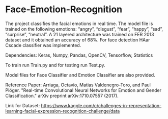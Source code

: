 # Face-Emotion-Recognition

The project classifies the facial emotions in real time. The model file is trained on the following emotions:  “angry”, “disgust”, “fear”,
“happy”, “sad”, “surprise”, “neutral”. A 21 layered architecture was trained on FER 2013 dataset and it obtained an accuracy of 68%. For face detection HAar Cscade classifier was implemented.

Dependencies:
Keras, Numpy, Pandas, OpenCV, Tensorflow, Statistics 

To train run Train.py and for testing run Test.py. 

Model files for Face Classifier and Emotion Classifier are also provided.

Reference Paper:
Arriaga, Octavio, Matias Valdenegro-Toro, and Paul Plöger. "Real-time Convolutional Neural Networks for Emotion and Gender Classification." arXiv preprint arXiv:1710.07557 (2017).

Link for Dataset: https://www.kaggle.com/c/challenges-in-representation-learning-facial-expression-recognition-challenge/data
